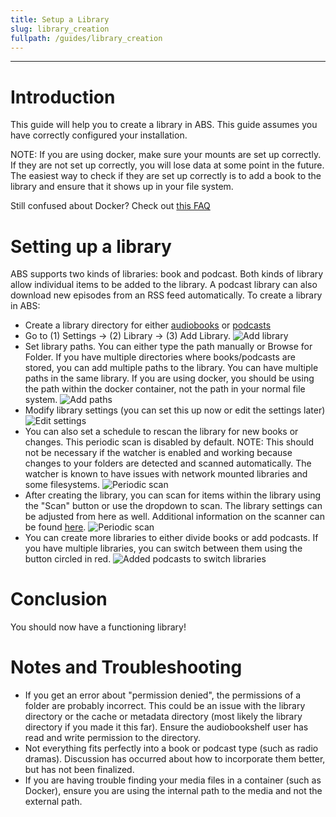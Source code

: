 ```yaml
---
title: Setup a Library
slug: library_creation
fullpath: /guides/library_creation
---
```


---

# Introduction

This guide will help you to create a library in ABS. This guide assumes you have correctly configured your installation.

NOTE: If you are using docker, make sure your mounts are set up correctly. If they are not set up correctly, you will lose data at some point in the future. The easiest way to check if they are set up correctly is to add a book to the library and ensure that it shows up in your file system.

Still confused about Docker? Check out [this FAQ](/faq/server#im-still-confused-about-what-docker-and-containers-are-and-how-they-work)

# Setting up a library

ABS supports two kinds of libraries: book and podcast. Both kinds of library allow individual items to be added to the library. A podcast library can also download new episodes from an RSS feed automatically.
To create a library in ABS:

- Create a library directory for either [audiobooks](/docs#book-structure) or [podcasts](/docs#podcast-structure)
- Go to (1) Settings -> (2) Library -> (3) Add Library.
  ![Add library](/guides/library_setup/add_library.jpg)
- Set library paths. You can either type the path manually or Browse for Folder. If you have multiple directories where books/podcasts are stored, you can add multiple paths to the library. You can have multiple paths in the same library. If you are using docker, you should be using the path within the docker container, not the path in your normal file system.
  ![Add paths](/guides/library_setup/initial_library_creation.gif)
- Modify library settings (you can set this up now or edit the settings later)
  ![Edit settings](/guides/library_setup/settings.jpg)
- You can also set a schedule to rescan the library for new books or changes. This periodic scan is disabled by default. NOTE: This should not be necessary if the watcher is enabled and working because changes to your folders are detected and scanned automatically. The watcher is known to have issues with network mounted libraries and some filesystems.
  ![Periodic scan](/guides/library_setup/schedule_scan.jpg)
- After creating the library, you can scan for items within the library using the "Scan" button or use the dropdown to scan. The library settings can be adjusted from here as well. Additional information on the scanner can be found [here](/guides/book-scanner).
  ![Periodic scan](/guides/library_setup/scan_and_dropdown.jpg)
- You can create more libraries to either divide books or add podcasts. If you have multiple libraries, you can switch between them using the button circled in red.
  ![Added podcasts to switch libraries](/guides/library_setup/switching_libraries.jpg)

# Conclusion

You should now have a functioning library!

# Notes and Troubleshooting

- If you get an error about "permission denied", the permissions of a folder are probably incorrect. This could be an issue with the library directory or the cache or metadata directory (most likely the library directory if you made it this far). Ensure the audiobookshelf user has read and write permission to the directory.
- Not everything fits perfectly into a book or podcast type (such as radio dramas). Discussion has occurred about how to incorporate them better, but has not been finalized.
- If you are having trouble finding your media files in a container (such as Docker), ensure you are using the internal path to the media and not the external path.
